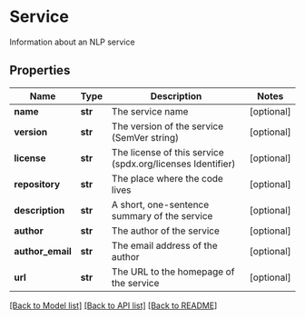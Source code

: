 # Service

Information about an NLP service
## Properties
Name | Type | Description | Notes
------------ | ------------- | ------------- | -------------
**name** | **str** | The service name | [optional] 
**version** | **str** | The version of the service (SemVer string) | [optional] 
**license** | **str** | The license of this service (spdx.org/licenses Identifier) | [optional] 
**repository** | **str** | The place where the code lives | [optional] 
**description** | **str** | A short, one-sentence summary of the service | [optional] 
**author** | **str** | The author of the service | [optional] 
**author_email** | **str** | The email address of the author | [optional] 
**url** | **str** | The URL to the homepage of the service | [optional] 

[[Back to Model list]](../README.md#documentation-for-models) [[Back to API list]](../README.md#documentation-for-api-endpoints) [[Back to README]](../README.md)



